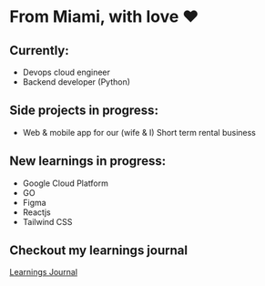# From Miami, with love ❤️

## Currently:
- Devops cloud engineer 
- Backend developer (Python)

## Side projects in progress:
- Web & mobile app for our (wife & I) Short term rental business 

## New learnings in progress:
- Google Cloud Platform
- GO
- Figma
- Reactjs
- Tailwind CSS


## Checkout my learnings journal
[Learnings Journal](https://github.com/mitchboulay/learningsjournal)

<!---

mitchboulay/mitchboulay is a ✨ special ✨ repository because its `README.md` (this file) appears on your GitHub profile.

You can click the Preview link to take a look at your changes.

--->
